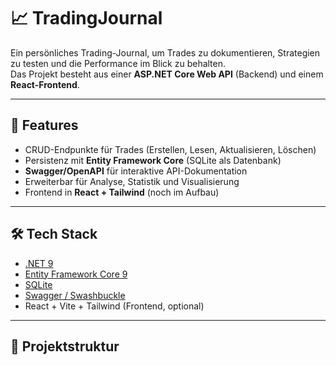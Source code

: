 # 📈 TradingJournal

Ein persönliches Trading-Journal, um Trades zu dokumentieren, Strategien zu testen und die Performance im Blick zu behalten.  
Das Projekt besteht aus einer **ASP.NET Core Web API** (Backend) und einem **React-Frontend**.

---

## 🚀 Features
- CRUD-Endpunkte für Trades (Erstellen, Lesen, Aktualisieren, Löschen)
- Persistenz mit **Entity Framework Core** (SQLite als Datenbank)
- **Swagger/OpenAPI** für interaktive API-Dokumentation
- Erweiterbar für Analyse, Statistik und Visualisierung
- Frontend in **React + Tailwind** (noch im Aufbau)

---

## 🛠️ Tech Stack
- [.NET 9](https://dotnet.microsoft.com/)  
- [Entity Framework Core 9](https://learn.microsoft.com/ef/)  
- [SQLite](https://www.sqlite.org/)  
- [Swagger / Swashbuckle](https://github.com/domaindrivendev/Swashbuckle.AspNetCore)  
- React + Vite + Tailwind (Frontend, optional)

---

## 📂 Projektstruktur
